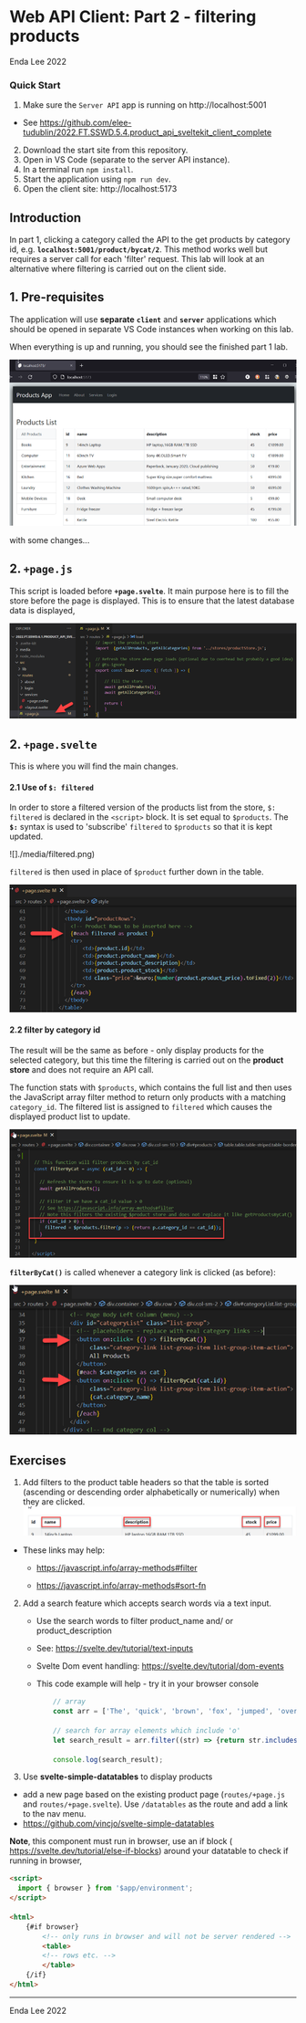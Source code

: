 # Web API Client: Part 2 - filtering products

Enda Lee 2022

### Quick Start

1. Make sure the `Server API` app is running on http://localhost:5001
- See https://github.com/elee-tudublin/2022.FT.SSWD.5.4.product_api_sveltekit_client_complete
2. Download the start site from this repository.
3. Open in VS Code (separate to the server API instance).
4. In a terminal run `npm install`.
5. Start the application using `npm run dev`.
6. Open the client site: http://localhost:5173



## Introduction

In part 1, clicking a category called the API to the get products by category id, e.g. **``localhost:5001/product/bycat/2``**. This method works well but requires a server call for each 'filter' request. This lab will look at an alternative where filtering is carried out on the client side.



## 1. Pre-requisites

The application will use **separate** **`client`** and **`server`** applications which should be opened in separate VS Code instances when working on this lab.

When everything is up and running, you should see the finished part 1 lab.

![completed](./media/finished.png)



with some changes...

## 2. `+page.js`

This script is loaded before **`+page.svelte`**. It main purpose here is to fill the store before the page is displayed. This is to ensure that the latest database data is displayed,

![page.js](./media/page.js.png)



## 2. `+page.svelte`

This is where you will find the main changes.



#### 2.1 Use of **`$: filtered`**

In order to store a filtered version of the products list from the store, `$: filtered` is declared in the `<script>` block. It is set equal to `$products`. The **`$:`** syntax is used to 'subscribe' `filtered` to `$products` so that it is kept updated.  

![]./media/filtered.png)



`filtered` is then used in place of `$product` further down in the table.

![filtered_for_each](./media/filtered_for_each.png)



#### 2.2 filter by category id

The result will be the same as before - only display products for the selected category, but this time the filtering is carried out on the **product store** and does not require an API call.

The function stats with `$products`, which contains the full list and then uses the JavaScript array filter method to return only products with a matching `category_id`. The filtered list is assigned to `filtered` which causes the displayed product list to update.

 ![filterByCat](./media/filterByCat.png)



**`filterByCat()`** is called whenever a category link is clicked (as before):

![filter_by_cat_click](./media/filter_by_cat_click.png)



## Exercises

1. Add filters to the product table headers so that the table is sorted  (ascending or descending order alphabetically or numerically)  when they are clicked.![sort_filters](./media/sort_filters.png)



- These links may help:
  - https://javascript.info/array-methods#filter

  - https://javascript.info/array-methods#sort-fn


2. Add a search feature which accepts search words via a text input.

   - Use the search words to filter product_name and/ or product_description

   - See: https://svelte.dev/tutorial/text-inputs
   - Svelte Dom event handling: https://svelte.dev/tutorial/dom-events

   - This code example will help - try it in your browser console

     ```javascript
         // array
         const arr = ['The', 'quick', 'brown', 'fox', 'jumped', 'over', 'the', 'lazy', 'dog'];
     
         // search for array elements which include 'o'
         let search_result = arr.filter((str) => {return str.includes('o');});
     
         console.log(search_result);
     ```

     

3. Use **svelte-simple-datatables** to display products

-  add a new page based on the existing product page (`routes/+page.js` and `routes/+page.svelte`). Use `/datatables` as the route and add a link to the nav menu.
-  https://github.com/vincjo/svelte-simple-datatables

**Note**, this component must run in browser, use an if block ( https://svelte.dev/tutorial/else-if-blocks) around your datatable to check if running in browser,

```html
<script>
  import { browser } from '$app/environment';
</script>

<html>
    {#if browser}
    	<!-- only runs in browser and will not be server rendered -->
    	<table>
        <!-- rows etc. -->    
    	</table>
    {/if}
</html>
```



------

Enda Lee 2022
